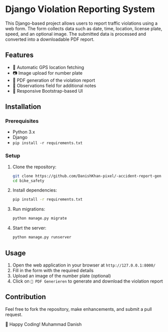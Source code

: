 # Django Violation Reporting System

This Django-based project allows users to report traffic violations using a web form. The form collects data such as date, time, location, license plate, speed, and an optional image. The submitted data is processed and converted into a downloadable PDF report.

## Features
- 📍 Automatic GPS location fetching
- 📷 Image upload for number plate
- 📄 PDF generation of the violation report
- 📝 Observations field for additional notes
- 🎨 Responsive Bootstrap-based UI

## Installation
### Prerequisites
- Python 3.x
- Django
- `pip install -r requirements.txt`



### Setup
1. Clone the repository:
   ```sh
   git clone https://github.com/DanishKhan-pixel/-accident-report-gen 
   cd bike_safety 
   ```
2. Install dependencies:
   ```sh
   pip install -r requirements.txt
   ```
3. Run migrations:
   ```sh
   python manage.py migrate
   ```
4. Start the server:
   ```sh
   python manage.py runserver
   ```

## Usage
1. Open the web application in your browser at `http://127.0.0.1:8000/`
2. Fill in the form with the required details
3. Upload an image of the number plate (optional)
4. Click on `📄 PDF Generieren` to generate and download the violation report


## Contribution
Feel free to fork the repository, make enhancements, and submit a pull request.



🚀 Happy Coding!
    Muhammad Danish

